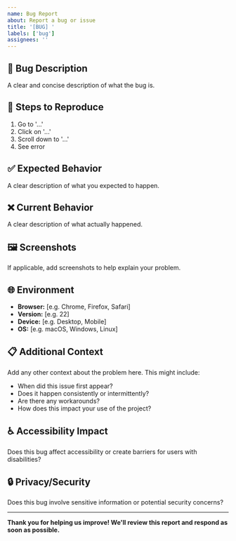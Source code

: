 ```yaml
---
name: Bug Report
about: Report a bug or issue
title: '[BUG] '
labels: ['bug']
assignees: ''
---
```


## 🐛 Bug Description
A clear and concise description of what the bug is.

## 🔄 Steps to Reproduce
1. Go to '...'
2. Click on '...'
3. Scroll down to '...'
4. See error

## ✅ Expected Behavior
A clear description of what you expected to happen.

## ❌ Current Behavior
A clear description of what actually happened.

## 🖼️ Screenshots
If applicable, add screenshots to help explain your problem.

## 🌐 Environment
- **Browser:** [e.g. Chrome, Firefox, Safari]
- **Version:** [e.g. 22]
- **Device:** [e.g. Desktop, Mobile]
- **OS:** [e.g. macOS, Windows, Linux]

## 📋 Additional Context
Add any other context about the problem here. This might include:
- When did this issue first appear?
- Does it happen consistently or intermittently?
- Are there any workarounds?
- How does this impact your use of the project?

## ♿ Accessibility Impact
Does this bug affect accessibility or create barriers for users with disabilities?

## 🔒 Privacy/Security
Does this bug involve sensitive information or potential security concerns?

---

**Thank you for helping us improve! We'll review this report and respond as soon as possible.**